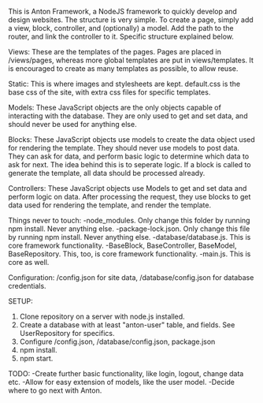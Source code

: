 This is Anton Framework, a NodeJS framework to quickly develop and design websites.
The structure is very simple. To create a page, simply add a view, block, controller, and (optionally) a model.
Add the path to the router, and link the controller to it. Specific structure explained below.

Views: These are the templates of the pages. Pages are placed in /views/pages, whereas more global templates are put in views/templates. It is encouraged to create as many templates as possible, to allow reuse.

Static: This is where images and stylesheets are kept. default.css is the base css of the site, with extra css files for specific templates.

Models: These JavaScript objects are the only objects capable of interacting with the database. They are only used to get and set data, and should never be used for anything else.

Blocks: These JavaScript objects use models to create the data object used for rendering the template. They should never use models to post data. They can ask for data, and perform basic logic to determine which data to ask for next. The idea behind this is to seperate logic. If a block is called to generate the template, all data should be processed already.

Controllers: These JavaScript objects use Models to get and set data and perform logic on data. After processing the request, they use blocks to get data used for rendering the template, and render the template.

Things never to touch:
-node_modules. Only change this folder by running npm install. Never anything else.
-package-lock.json. Only change this file by running npm install. Never anything else.
-database/database.js. This is core framework functionality.
-BaseBlock, BaseController, BaseModel, BaseRepository. This, too, is core framework functionality.
-main.js. This is core as well.

Configuration: /config.json for site data, /database/config.json for database credentials.

SETUP:
1. Clone repository on a server with node.js installed.
2. Create a database with at least "anton-user" table, and fields. See UserRepository for specifics.
3. Configure /config.json, /database/config.json, package.json
4. npm install.
5. npm start.

TODO:
-Create further basic functionality, like login, logout, change data etc.
-Allow for easy extension of models, like the user model.
-Decide where to go next with Anton.